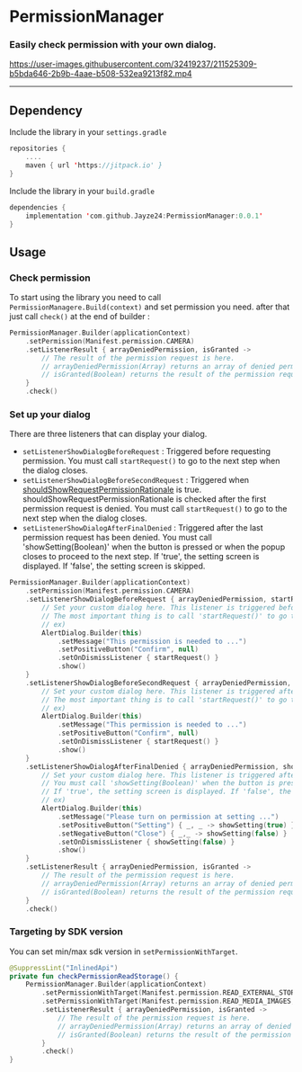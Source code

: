 # PermissionManager
### Easily check permission with your own dialog.

https://user-images.githubusercontent.com/32419237/211525309-b5bda646-2b9b-4aae-b508-532ea9213f82.mp4

---------------------------
## Dependency
Include the library in your `settings.gradle`
```kotlin
repositories {
    ....
    maven { url 'https://jitpack.io' }
}
```
Include the library in your `build.gradle`
```kotlin
dependencies {
    implementation 'com.github.Jayze24:PermissionManager:0.0.1'
}
```
## Usage
### Check permission
To start using the library you need to call `PermissionManagere.Build(context)` and set permission you need. after that just call `check()` at the end of builder :
```kotlin
PermissionManager.Builder(applicationContext)
    .setPermission(Manifest.permission.CAMERA)
    .setListenerResult { arrayDeniedPermission, isGranted -> 
        // The result of the permission request is here.
        // arrayDeniedPermission(Array) returns an array of denied permissions.
        // isGranted(Boolean) returns the result of the permission request.
    }
    .check()
```
### Set up your dialog
There are three listeners that can display your dialog.
* `setListenerShowDialogBeforeRequest` : Triggered before requesting permission. You must call `startRequest()` to go to the next step when the dialog closes.
* `setListenerShowDialogBeforeSecondRequest` : Triggered when [shouldShowRequestPermissionRationale](https://developer.android.com/reference/androidx/core/app/ActivityCompat#shouldShowRequestPermissionRationale(android.app.Activity,java.lang.String), "android developers") is true. shouldShowRequestPermissionRationale is checked after the first permission request is denied. You must call `startRequest()` to go to the next step when the dialog closes.
* `setListenerShowDialogAfterFinalDenied` : Triggered after the last permission request has been denied. You must call 'showSetting(Boolean)' when the button is pressed or when the popup closes to proceed to the next step. If 'true', the setting screen is displayed. If 'false', the setting screen is skipped.
```kotlin
PermissionManager.Builder(applicationContext)
    .setPermission(Manifest.permission.CAMERA)
    .setListenerShowDialogBeforeRequest { arrayDeniedPermission, startRequest ->
        // Set your custom dialog here. This listener is triggered before permission is requested.
        // The most important thing is to call 'startRequest()' to go to the next step when the dialog closes. 
        // ex)
        AlertDialog.Builder(this)
            .setMessage("This permission is needed to ...")
            .setPositiveButton("Confirm", null)
            .setOnDismissListener { startRequest() }
            .show()
    }
    .setListenerShowDialogBeforeSecondRequest { arrayDeniedPermission, startRequest ->
        // Set your custom dialog here. This listener is triggered after the first permission request is denied.
        // The most important thing is to call 'startRequest()' to go to the next step when the dialog closes.
        // ex)
        AlertDialog.Builder(this)
            .setMessage("This permission is needed to ...")
            .setPositiveButton("Confirm", null)
            .setOnDismissListener { startRequest() }
            .show()
    }
    .setListenerShowDialogAfterFinalDenied { arrayDeniedPermission, showSetting ->
        // Set your custom dialog here. This listener is triggered after the final permission request is denied.
        // You must call 'showSetting(Boolean)' when the button is pressed or when the popup closes to proceed to the next step.
        // If 'true', the setting screen is displayed. If 'false', the setting screen is skipped.
        // ex)
        AlertDialog.Builder(this)
            .setMessage("Please turn on permission at setting ...")
            .setPositiveButton("Setting") { _, _ -> showSetting(true) }
            .setNegativeButton("Close") { _,_ -> showSetting(false) }
            .setOnDismissListener { showSetting(false) }
            .show()
    }
    .setListenerResult { arrayDeniedPermission, isGranted -> 
        // The result of the permission request is here.
        // arrayDeniedPermission(Array) returns an array of denied permissions.
        // isGranted(Boolean) returns the result of the permission request.
    }
    .check()
```
### Targeting by SDK version
You can set min/max sdk version in `setPermissionWithTarget`.
```kotlin
@SuppressLint("InlinedApi")
private fun checkPermissionReadStorage() {
    PermissionManager.Builder(applicationContext)
        .setPermissionWithTarget(Manifest.permission.READ_EXTERNAL_STORAGE, maxSdk = Build.VERSION_CODES.S_V2)
        .setPermissionWithTarget(Manifest.permission.READ_MEDIA_IMAGES, minSdk = Build.VERSION_CODES.TIRAMISU)
        .setListenerResult { arrayDeniedPermission, isGranted ->
            // The result of the permission request is here.
            // arrayDeniedPermission(Array) returns an array of denied permissions.
            // isGranted(Boolean) returns the result of the permission request.
        }
        .check()
}
```
